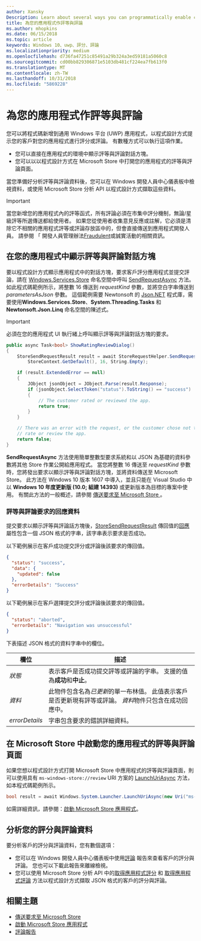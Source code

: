 ```yaml
---
author: Xansky
Description: Learn about several ways you can programmatically enable customers to rate and review your app.
title: 為您的應用程式作評等與評論
ms.author: mhopkins
ms.date: 06/15/2018
ms.topic: article
keywords: Windows 10、uwp、評分、評論
ms.localizationpriority: medium
ms.openlocfilehash: d736fa47251c85491a29b324a3ed59181a5060c8
ms.sourcegitcommit: cd00bb829306871e5103db481cf224ea7fb613f0
ms.translationtype: MT
ms.contentlocale: zh-TW
ms.lasthandoff: 10/31/2018
ms.locfileid: "5869228"
---
```

# <a name="request-ratings-and-reviews-for-your-app"></a>為您的應用程式作評等與評論

您可以將程式碼新增到通用 Windows 平台 (UWP) 應用程式，以程式設計方式提示您的客戶對您的應用程式進行評分或評論。 有數種方式可以執行這項作業。
* 您可以直接在應用程式的環境中顯示評等與評論對話方塊。
* 您可以以以程式設計方式在 Microsoft Store 中打開您的應用程式的評等與評論頁面。

當您準備好分析評等與評論資料後，您可以在 Windows 開發人員中心儀表板中檢視資料，或使用 Microsoft Store 分析 API 以程式設計方式擷取這些資料。

> [!IMPORTANT]
> 當您新增您的應用程式內的評等函式，所有評論必須在市集中評分機制，無論/星級評等所選傳送都給使用者。 如果您從使用者收集意見反應或註解，它必須是清除它不相關的應用程式評等或評論存放區中的，但會直接傳送到應用程式開發人員。 請參閱 「 開發人員管理辦法[Fraudulent](https://docs.microsoft.com/legal/windows/agreements/store-developer-code-of-conduct#3-fraudulent-or-dishonest-activities)或誠實活動的相關資訊。

## <a name="show-a-rating-and-review-dialog-in-your-app"></a>在您的應用程式中顯示評等與評論對話方塊

要以程式設計方式顯示應用程式中的對話方塊，要求客戶評分應用程式並提交評論，請在 [Windows.Services.Store](https://docs.microsoft.com/uwp/api/windows.services.store) 命名空間中呼叫 [SendRequestAsync](https://docs.microsoft.com/uwp/api/windows.services.store.storerequesthelper.sendrequestasync) 方法。 如此程式碼範例所示，將整數 16 傳送到 *requestKind* 參數，並將空白字串傳送到  *parametersAsJson* 參數。 這個範例需要 Newtonsoft 的 [Json.NET](http://www.newtonsoft.com/json) 程式庫，需要使用**Windows.Services.Store**、**System.Threading.Tasks** 和 **Newtonsoft.Json.Linq** 命名空間的陳述式。

> [!IMPORTANT]
> 必須在您的應用程式 UI 執行緒上呼叫顯示評等與評論對話方塊的要求。

```csharp
public async Task<bool> ShowRatingReviewDialog()
{
    StoreSendRequestResult result = await StoreRequestHelper.SendRequestAsync(
        StoreContext.GetDefault(), 16, String.Empty);

    if (result.ExtendedError == null)
    {
        JObject jsonObject = JObject.Parse(result.Response);
        if (jsonObject.SelectToken("status").ToString() == "success")
        {
            // The customer rated or reviewed the app.
            return true;
        }
    }

    // There was an error with the request, or the customer chose not to
    // rate or review the app.
    return false;
}
```

**SendRequestAsync** 方法使用簡單整數型要求系統和以 JSON 為基礎的資料參數將其他 Store 作業公開給應用程式。 當您將整數 16 傳送至 *requestKind* 參數時，您將發出要求以顯示評等與評論對話方塊，並將資料傳送至 Microsoft Store。 此方法在 Windows 10 版本 1607 中導入，並且只能在 Visual Studio 中以 **Windows 10 年度更新版 (10.0; 組建 14393)** 或更新版本為目標的專案中使用。 有關此方法的一般概述，請參閱 [傳送要求至 Microsoft Store ](send-requests-to-the-store.md)。

### <a name="response-data-for-the-rating-and-review-request"></a>評等與評論要求的回應資料

提交要求以顯示評等與評論話方塊後，[StoreSendRequestResult](https://docs.microsoft.com/uwp/api/windows.services.store.storesendrequestresult) 傳回值的[回應](https://docs.microsoft.com/uwp/api/windows.services.store.storesendrequestresult.Response) 屬性包含一個 JSON 格式的字串，該字串表示要求是否成功。

以下範例展示在客戶成功提交評分或評論後該要求的傳回值。

```json
{ 
  "status": "success", 
  "data": {
    "updated": false
  },
  "errorDetails": "Success"
}
```

以下範例展示在客戶選擇提交評分或評論後該要求的傳回值。

```json
{ 
  "status": "aborted", 
  "errorDetails": "Navigation was unsuccessful"
}
```

下表描述 JSON 格式的資料字串中的欄位。

|  欄位  |  描述  |
|----------------------|---------------|
|  *狀態*                   |  表示客戶是否成功提交評等或評論的字串。 支援的值為**成功**和**中止**。   |
|  *資料*                   |  此物件包含名為*已更新*的單一布林值。 此值表示客戶是否更新現有評等或評論。 *資料*物件只包含在成功回應中。   |
|  *errorDetails*                   |  字串包含要求的錯誤詳細資料。 |

## <a name="launch-the-rating-and-review-page-for-your-app-in-the-store"></a>在 Microsoft Store 中啟動您的應用程式的評等與評論頁面

如果您想以程式設計方式打開 Microsoft Store 中應用程式的評等與評論頁面，則可以使用具有 ```ms-windows-store://review```  URI 方案的 [LaunchUriAsync](https://docs.microsoft.com/uwp/api/windows.system.launcher.launchuriasync) 方法，如本程式碼範例所示。

```csharp
bool result = await Windows.System.Launcher.LaunchUriAsync(new Uri("ms-windows-store://review/?ProductId=9WZDNCRFHVJL"));
```

如需詳細資訊，請參閱：[啟動 Microsoft Store 應用程式](../launch-resume/launch-store-app.md)。

## <a name="analyze-your-ratings-and-reviews-data"></a>分析您的評分與評論資料

要分析客戶的評分與評論資料，您有數個選項：
* 您可以在 Windows 開發人員中心儀表板中使用[評論](../publish/reviews-report.md) 報告來查看客戶的評分與評論。 您也可以下載此報告來離線檢視。
* 您可以使用 Microsoft Store 分析 API 中的[取得應用程式評分](get-app-ratings.md) 和 [取得應用程式評論](get-app-reviews.md) 方法以程式設計方式擷取 JSON 格式的客戶的評分與評論。

## <a name="related-topics"></a>相關主題

* [傳送要求至 Microsoft Store ](send-requests-to-the-store.md)
* [啟動 Microsoft Store 應用程式](../launch-resume/launch-store-app.md)
* [評論報告](../publish/reviews-report.md)
